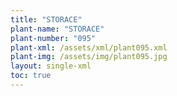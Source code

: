 ```yaml
---
title: "STORACE"
plant-name: "STORACE"
plant-number: "095"
plant-xml: /assets/xml/plant095.xml
plant-img: /assets/img/plant095.jpg
layout: single-xml
toc: true
---
```

